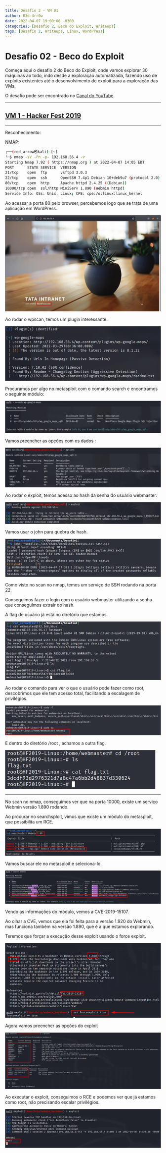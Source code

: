 ```yaml
---
title: Desafio 2 - VM 01
author: R3d-4rr0w
date: 2022-04-07 19:00:00 -0300
categories: [Desafio 2, Beco do Exploit, Writeups]
tags: [Desafio 2, Writeups, Linux, WordPress]
---
```



# Desafio 02 - Beco do Exploit

Começa aqui o desafio 2 do Beco do Exploit, onde vamos explorar 30 máquinas ao todo, indo desde a exploração automatizada, fazendo uso de exploits existentes até o desenvolvimento de exploit para a exploração das VMs.

O desafio pode ser encontrado no [Canal do YouTube](https://www.youtube.com/watch?v=xnCS8fYfrjs&list=PLHBDBcFA_l_WBcUJWf8cp5BaPsUkquRQU&index=1).

---

## [VM 1 - Hacker Fest 2019](https://www.vulnhub.com/entry/hacker-fest-2019,378/)

---

Reconhecimento:

NMAP:

```bash
┌──(red_arrow㉿kali)-[~]
└─$ nmap -sV -Pn -p- 192.168.56.4 -v
Starting Nmap 7.92 ( https://nmap.org ) at 2022-04-07 14:05 EDT
PORT      STATE SERVICE  VERSION
21/tcp    open  ftp      vsftpd 3.0.3
22/tcp    open  ssh      OpenSSH 7.4p1 Debian 10+deb9u7 (protocol 2.0)
80/tcp    open  http     Apache httpd 2.4.25 ((Debian))
10000/tcp open  ssl/http MiniServ 1.890 (Webmin httpd)
Service Info: OSs: Unix, Linux; CPE: cpe:/o:linux:linux_kernel
```

Ao acessar a porta 80 pelo browser, percebemos logo que se trata de uma aplicação em WordPress.

<img src="/img/desafio2/vm1/hackerfest-0.png">

Ao rodar o wpscan, temos um plugin interessante.

<img src="/img/desafio2/vm1/hackerfest-1.png">

Procuramos por algo no metasploit com o comando search e encontramos o seguinte módulo:

<img src="/img/desafio2/vm1/hackerfest-2.png">

Vamos preencher as opções com os dados :

<img src="/img/desafio2/vm1/hackerfest-3.png">

Ao rodar o exploit, temos acesso ao hash da senha do usuário webmaster:

<img src="/img/desafio2/vm1/hackerfest-4.png">

Vamos usar o john para quebra de hash.

<img src="/img/desafio2/vm1/hackerfest-5.png">

Como visto no scan no nmap, temos um serviço de SSH rodando na porta 22.

Conseguimos fazer o login com o usuário webmaster utilizando a senha que conseguimos extrair do hash.

A flag de usuário já está no diretório que estamos.

<img src="/img/desafio2/vm1/hackerfest-6.png">

Ao rodar o comando para ver o que o usuário pode fazer como root, descobrimos que ele tem acesso total, facilitando a escalagem de privilégios. 

<img src="/img/desafio2/vm1/hackerfest-7.png">

E dentro do diretório /root , achamos a outra flag.

<img src="/img/desafio2/vm1/hackerfest-8.png">

---

No scan no nmap, conseguimos ver que na porta 10000, existe um serviço Webmin versão 1.890 rodando.

Ao procurar no searchsploit, vimos que existe um módulo do metasploit, que possibilita um RCE.

<img src="/img/desafio2/vm1/hackerfest-9.png">

Vamos buscar ele no metasploit e seleciona-lo.

<img src="/img/desafio2/vm1/hackerfest-10.png">

Vendo as informações do módulo, vemos a CVE-2019-15107.

Ao olhar a CVE, vemos que ela foi feita para a versão 1.920 do Webmin, mas funciona também na versão 1.890, que é a que estamos explorando.

Teremos que forçar a execução desse exploit usando o force exploit.

<img src="/img/desafio2/vm1/hackerfest-11.png">

Agora vamos preencher as opções do exploit

<img src="/img/desafio2/vm1/hackerfest-12.png">

Ao executar o exploit, conseguimos o RCE e podemos ver que já estamos como root, não precisando escalar privilégios.

<img src="/img/desafio2/vm1/hackerfest-13.png">